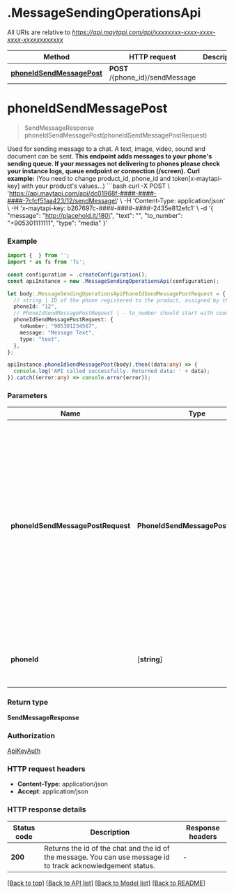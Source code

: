 # .MessageSendingOperationsApi

All URIs are relative to *https://api.maytapi.com/api/xxxxxxxx-xxxx-xxxx-xxxx-xxxxxxxxxxxx*

Method | HTTP request | Description
------------- | ------------- | -------------
[**phoneIdSendMessagePost**](MessageSendingOperationsApi.md#phoneIdSendMessagePost) | **POST** /{phone_id}/sendMessage | 


# **phoneIdSendMessagePost**
> SendMessageResponse phoneIdSendMessagePost(phoneIdSendMessagePostRequest)

Used for sending message to a chat. A text, image, video, sound and document can be sent.  **This endpoint adds messages to your phone\'s sending queue. If your messages not delivering to phones please check your instance logs, queue endpoint or connection (/screen).**  **Curl example:** (You need to change product_id, phone_id and token[x-maytapi-key] with your product\'s values...) ```bash curl -X POST \\ \'https://api.maytapi.com/api/dc01968f-####-####-####-7cfcf51aa423/12/sendMessage\' \\   -H \'Content-Type: application/json\' \\   -H \'x-maytapi-key: b267697c-####-####-####-2435e812efc1\' \\   -d \'{  \"message\": \"http://placehold.it/180\",   \"text\": \"\",   \"to_number\": \"+905301111111\",   \"type\": \"media\" }\'

### Example


```typescript
import {  } from '';
import * as fs from 'fs';

const configuration = .createConfiguration();
const apiInstance = new .MessageSendingOperationsApi(configuration);

let body:.MessageSendingOperationsApiPhoneIdSendMessagePostRequest = {
  // string | ID of the phone registered to the product, assigned by the database automatically. Can be obtained by calling ***GET listPhones***.
  phoneId: "12",
  // PhoneIdSendMessagePostRequest | - to_number should start with country code without any special characters. - For group conversations you need to pass group.id to to_number. Ex: **\"905301234567-1574073754@g.us\"** - If the message to be sent is just a text message, it can be put directly to ***message*** parameter in the body  - **For media and group message examples please look at \'Request body examples\' section below.** - For Product messages you need to create your products from WhatsApp Business Phone app and find your product id with **_/catalog** endpoints.
  phoneIdSendMessagePostRequest: {
    toNumber: "905301234567",
    message: "Message Text",
    type: "text",
  },
};

apiInstance.phoneIdSendMessagePost(body).then((data:any) => {
  console.log('API called successfully. Returned data: ' + data);
}).catch((error:any) => console.error(error));
```


### Parameters

Name | Type | Description  | Notes
------------- | ------------- | ------------- | -------------
 **phoneIdSendMessagePostRequest** | **PhoneIdSendMessagePostRequest**| - to_number should start with country code without any special characters. - For group conversations you need to pass group.id to to_number. Ex: **\&quot;905301234567-1574073754@g.us\&quot;** - If the message to be sent is just a text message, it can be put directly to ***message*** parameter in the body  - **For media and group message examples please look at \&#39;Request body examples\&#39; section below.** - For Product messages you need to create your products from WhatsApp Business Phone app and find your product id with **_/catalog** endpoints. |
 **phoneId** | [**string**] | ID of the phone registered to the product, assigned by the database automatically. Can be obtained by calling ***GET listPhones***. | defaults to undefined


### Return type

**SendMessageResponse**

### Authorization

[ApiKeyAuth](README.md#ApiKeyAuth)

### HTTP request headers

 - **Content-Type**: application/json
 - **Accept**: application/json


### HTTP response details
| Status code | Description | Response headers |
|-------------|-------------|------------------|
**200** | Returns the id of the chat and the id of the message. You can use message id to track acknowledgement status. |  -  |

[[Back to top]](#) [[Back to API list]](README.md#documentation-for-api-endpoints) [[Back to Model list]](README.md#documentation-for-models) [[Back to README]](README.md)


